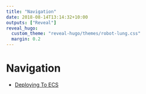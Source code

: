 ```yaml
---
title: "Navigation"
date: 2018-08-14T13:14:32+10:00
outputs: ["Reveal"]
reveal_hugo:
  custom_theme: "reveal-hugo/themes/robot-lung.css"
  margin: 0.2
---
```


# Navigation

  * [Deploying To ECS](/deploying-to-amaysim-ecs.html)
